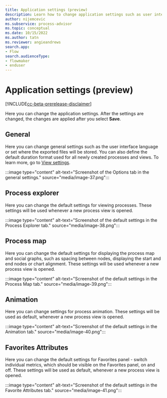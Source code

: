 ```yaml
---
title: Application settings (preview)
description: Learn how to change application settings such as user interface language or set where the exported files will be stored in the Minit desktop application in process advisor.
author: nijemcevic
ms.subservice: process-advisor
ms.topic: conceptual
ms.date: 10/15/2022
ms.author: tatn
ms.reviewer: angieandrews
search.app:
- Flow
search.audienceType:
- flowmaker
- enduser
---
```


# Application settings (preview)

[!INCLUDE[cc-beta-prerelease-disclaimer](../includes/cc-beta-prerelease-disclaimer.md)]

Here you can change the application settings. After the settings are changed, the changes are applied after you select **Save**.

## General

Here you can change general settings such as the user interface language or set where the exported files will be stored. You can also define the default duration format used for all newly created processes and views. To learn more, go to [View settings](view-settings.md).

:::image type="content" alt-text="Screenshot of the Options tab in the general settings." source="media/image-37.png":::

## Process explorer

Here you can change the default settings for viewing processes. These settings will be used whenever a new process view is opened.

:::image type="content" alt-text="Screenshot of the default settings in the Process Explorer tab." source="media/image-38.png":::

## Process map

Here you can change the default settings for displaying the process map and social graphs, such as spacing between nodes, displaying the start and end nodes or chart alignment. These settings will be used whenever a new process view is opened.

:::image type="content" alt-text="Screenshot of the default settings in the Process Map tab." source="media/image-39.png":::

## Animation

Here you can change settings for process animation. These settings will be used as default, whenever a new process view is opened.

:::image type="content" alt-text="Screenshot of the default settings in the Animation tab." source="media/image-40.png":::

## Favorites Attributes

Here you can change the default settings for Favorites panel - switch individual metrics, which should be visible on the Favorites panel, on and off. These settings will be used as default, whenever a new process view is opened.

:::image type="content" alt-text="Screenshot of the default settings in the Favorite Attributes tab." source="media/image-41.png":::

